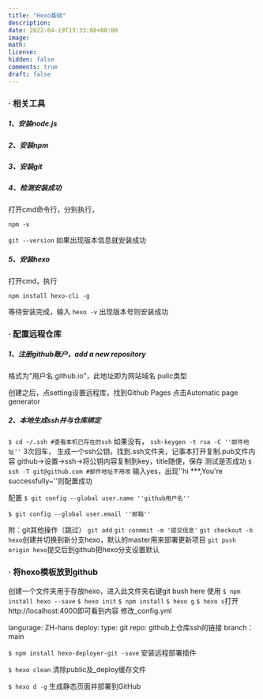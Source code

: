 ```yaml
---
title: "Hexo基础"
description: 
date: 2022-04-19T13:33:08+08:00
image: 
math: 
license: 
hidden: false
comments: true
draft: false
---
```

###  · 相关工具

##### 1、安装node.js

##### 2、安装npm

##### 3、安装git

##### 4、检测安装成功

打开cmd命令行，分别执行，

```npm -v```

```git --version```
如果出现版本信息就安装成功
##### 5、安装hexo
打开cmd，执行

```npm install hexo-cli -g```

等待安装完成，输入
```hexo -v```
出现版本号则安装成功


### · 配置远程仓库

##### 1、注册github账户，add a new repository
格式为"用户名.github.io"，此地址即为网站域名
pulic类型

创建之后，点setting设置远程库，找到Github Pages 点击Automatic page generator

##### 2、本地生成ssh并与仓库绑定
```$ cd ~/.ssh #查看本机已存在的ssh```
如果没有，
```ssh-keygen -t rsa -C ''邮件地址''```
3次回车，
生成一个ssh公钥，找到.ssh文件夹，记事本打开复制.pub文件内容
github->设置->ssh->将公钥内容复制到key，title随便，保存
测试是否成功
```$ ssh -T git@github.com #邮件地址不用改```
输入yes，出现''hi ***,You're successfully~''则配置成功

配置
```$ git config --global user.name ''github用户名''```

```$ git config --global user.email ''邮箱''```

附：git其他操作（跳过）
```git add```
```git conmmit -m '提交信息'```
```git checkout -b hexo```创建并切换到新分支hexo，默认的master用来部署更新项目
```git push origin hexo```提交后到github把hexo分支设置默认

### ·  将hexo模板放到github
创建一个文件夹用于存放hexo，进入此文件夹右键git bush here
使用
```$ npm install hexo --save```
```$ hexo init```
```$ npm install```
```$ hexo g```
```$ hexo s```打开http://localhost:4000即可看到内容
修改_config.yml

langurage: ZH-hans
deploy:
    type: git
    repo: github上仓库ssh的链接
    branch：main

```$ npm install hexo-deployer-git -save```  安装远程部署插件

```$ hexo clean``` 清除public及_deploy缓存文件

```$ hexo d -g``` 生成静态页面并部署到GitHub
